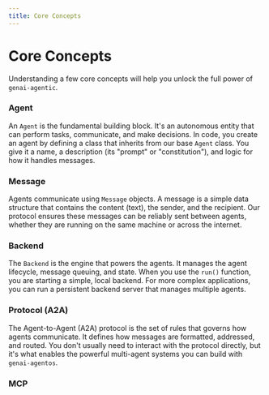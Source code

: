 ```yaml
---
title: Core Concepts
---
```


# Core Concepts

Understanding a few core concepts will help you unlock the full power of `genai-agentic`.

### Agent

An `Agent` is the fundamental building block. It's an autonomous entity that can perform tasks, communicate, and make decisions. In code, you create an agent by defining a class that inherits from our base `Agent` class. You give it a name, a description (its "prompt" or "constitution"), and logic for how it handles messages.

### Message

Agents communicate using `Message` objects. A message is a simple data structure that contains the content (text), the sender, and the recipient. Our protocol ensures these messages can be reliably sent between agents, whether they are running on the same machine or across the internet.

### Backend

The `Backend` is the engine that powers the agents. It manages the agent lifecycle, message queuing, and state. When you use the `run()` function, you are starting a simple, local backend. For more complex applications, you can run a persistent backend server that manages multiple agents.

### Protocol (A2A)

The Agent-to-Agent (A2A) protocol is the set of rules that governs how agents communicate. It defines how messages are formatted, addressed, and routed. You don't usually need to interact with the protocol directly, but it's what enables the powerful multi-agent systems you can build with `genai-agentos`.

### MCP
